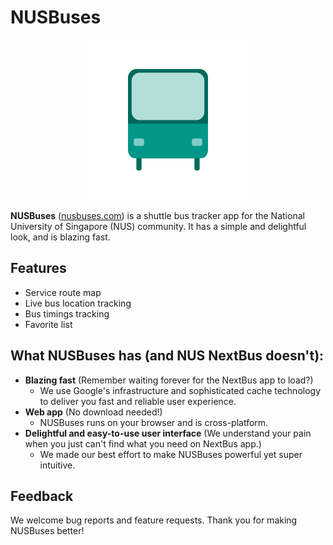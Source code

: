 # NUSBuses 
<p align="center"> 
<img width="256" height="256" src="src/assets/logo.svg">
</p>

**NUSBuses** ([nusbuses.com](nusbuses.com)) is a shuttle bus tracker app for the National University of
 Singapore (NUS) community. It has a 
simple and delightful look, and is blazing fast. 

## Features
- Service route map
- Live bus location tracking
- Bus timings tracking
- Favorite list


## What NUSBuses has (and NUS NextBus doesn't):
- **Blazing fast** (Remember waiting forever for the NextBus app to load?)
    - We use Google's infrastructure and sophisticated cache technology to deliver 
    you fast and reliable user experience.
- **Web app** (No download needed!)
    - NUSBuses runs on your browser and is cross-platform.
- **Delightful and easy-to-use user interface** (We understand your pain when you just 
can't find what you need on NextBus app.)
    -  We made our best effort to make NUSBuses powerful yet super intuitive.
    
## Feedback
We welcome bug reports and feature requests. Thank you for making NUSBuses better!
